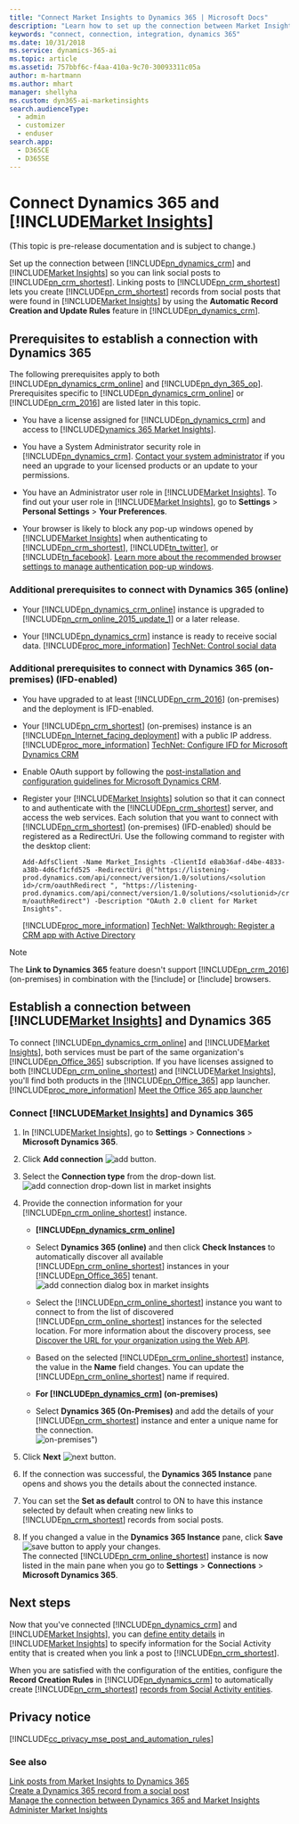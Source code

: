 ```yaml
---
title: "Connect Market Insights to Dynamics 365 | Microsoft Docs"
description: "Learn how to set up the connection between Market Insights and Dynamics 365."
keywords: "connect, connection, integration, dynamics 365"
ms.date: 10/31/2018
ms.service: dynamics-365-ai
ms.topic: article
ms.assetid: 757bbf6c-f4aa-410a-9c70-30093311c05a
author: m-hartmann
ms.author: mhart
manager: shellyha
ms.custom: dyn365-ai-marketinsights
search.audienceType: 
  - admin
  - customizer
  - enduser
search.app: 
  - D365CE
  - D365SE
---
```


# Connect Dynamics 365 and [!INCLUDE[Market Insights](../includes/pn-market-insights-short.md)]

(This topic is pre-release documentation and is subject to change.)

Set up the connection between [!INCLUDE[pn_dynamics_crm](../includes/pn-dynamics-crm.md)] and [!INCLUDE[Market Insights](../includes/pn-market-insights-short.md)] so you can link social posts to [!INCLUDE[pn_crm_shortest](../includes/pn-crm-shortest.md)]. Linking posts to [!INCLUDE[pn_crm_shortest](../includes/pn-crm-shortest.md)] lets you create [!INCLUDE[pn_crm_shortest](../includes/pn-crm-shortest.md)] records from social posts that were found in [!INCLUDE[Market Insights](../includes/pn-market-insights-short.md)] by using the **Automatic Record Creation and Update Rules** feature in [!INCLUDE[pn_dynamics_crm](../includes/pn-dynamics-crm.md)].  
  
## Prerequisites to establish a connection with Dynamics 365 

The following prerequisites apply to both [!INCLUDE[pn_dynamics_crm_online](../includes/pn-dynamics-crm-online.md)] and [!INCLUDE[pn_dyn_365_op](../includes/pn-dyn-365-op.md)]. Prerequisites specific to [!INCLUDE[pn_dynamics_crm_online](../includes/pn-dynamics-crm-online.md)] or [!INCLUDE[pn_crm_2016](../includes/pn-crm-2016.md)] are listed later in this topic.  
  
- You have a license assigned for [!INCLUDE[pn_dynamics_crm](../includes/pn-dynamics-crm.md)] and access to [!INCLUDE[Dynamics 365 Market Insights](../includes/pn-market-insights-long.md)].  
  
- You have a System Administrator security role in [!INCLUDE[pn_dynamics_crm](../includes/pn-dynamics-crm.md)]. [Contact your system administrator](https://go.microsoft.com/fwlink/p/?LinkID=513070) if you need an upgrade to your licensed products or an update to your permissions.
  
- You have an Administrator user role in [!INCLUDE[Market Insights](../includes/pn-market-insights-short.md)]. To find out your user role in [!INCLUDE[Market Insights](../includes/pn-market-insights-short.md)], go to **Settings** > **Personal Settings** > **Your Preferences**.
  
- Your browser is likely to block any pop-up windows opened by [!INCLUDE[Market Insights](../includes/pn-market-insights-short.md)] when authenticating to [!INCLUDE[pn_crm_shortest](../includes/pn-crm-shortest.md)], [!INCLUDE[tn_twitter](../includes/tn-twitter.md)], or [!INCLUDE[tn_facebook](../includes/tn-facebook.md)]. [Learn more about the recommended browser settings to manage authentication pop-up windows](system-browser-settings.md).
  
### Additional prerequisites to connect with Dynamics 365 (online)  
  
- Your [!INCLUDE[pn_dynamics_crm_online](../includes/pn-dynamics-crm-online.md)] instance is upgraded to [!INCLUDE[pn_crm_online_2015_update_1](../includes/pn-crm-online-2015-update-1.md)] or a later release.  
  
- Your [!INCLUDE[pn_dynamics_crm](../includes/pn-dynamics-crm.md)] instance is ready to receive social data. [!INCLUDE[proc_more_information](../includes/proc-more-information.md)] [TechNet: Control social data](https://go.microsoft.com/fwlink/p/?LinkId=723352)  
  
### Additional prerequisites to connect with Dynamics 365 (on-premises) (IFD-enabled)
  
- You have upgraded to at least [!INCLUDE[pn_crm_2016](../includes/pn-crm-2016.md)] (on-premises) and the deployment is IFD-enabled.  
  
- Your [!INCLUDE[pn_crm_shortest](../includes/pn-crm-shortest.md)] (on-premises) instance is an [!INCLUDE[pn_Internet_facing_deployment](../includes/pn-internet-facing-deployment.md)] with a public IP address.   
  [!INCLUDE[proc_more_information](../includes/proc-more-information.md)] [TechNet: Configure IFD for Microsoft Dynamics CRM](https://go.microsoft.com/fwlink/p/?LinkId=723354)  
  
- Enable OAuth support by following the [post-installation and configuration guidelines for Microsoft Dynamics CRM](https://go.microsoft.com/fwlink/p/?LinkID=723355).  
  
- Register your [!INCLUDE[Market Insights](../includes/pn-market-insights-short.md)] solution so that it can connect to and authenticate with the [!INCLUDE[pn_crm_shortest](../includes/pn-crm-shortest.md)] server, and access the web services. Each solution that you want to connect with [!INCLUDE[pn_crm_shortest](../includes/pn-crm-shortest.md)] (on-premises) (IFD-enabled) should be registered as a RedirectUri. Use the following command to register with the desktop client:  
  
  `Add-AdfsClient -Name Market_Insights -ClientId e8ab36af-d4be-4833-a38b-4d6cf1cfd525 -RedirectUri @("https://listening-prod.dynamics.com/api/connect/version/1.0/solutions/<solution id>/crm/oauthRedirect ", "https://listening-prod.dynamics.com/api/connect/version/1.0/solutions/<solutionid>/crm/oauthRedirect") -Description "OAuth 2.0 client for Market Insights".`  
  
  [!INCLUDE[proc_more_information](../includes/proc-more-information.md)] [TechNet: Walkthrough: Register a CRM app with Active Directory](https://go.microsoft.com/fwlink/p/?LinkId=723356)  
> [!NOTE]
> The **Link to Dynamics 365** feature doesn't support [!INCLUDE[pn_crm_2016](../includes/pn-crm-2016.md)] (on-premises) in combination with the [!include[](../includes/pn-internet-explorer.md)] or [!include[](../includes/pn-microsoft-edge.md)] browsers.
  
## Establish a connection between [!INCLUDE[Market Insights](../includes/pn-market-insights-short.md)] and Dynamics 365

To connect [!INCLUDE[pn_dynamics_crm_online](../includes/pn-dynamics-crm-online.md)] and [!INCLUDE[Market Insights](../includes/pn-market-insights-short.md)], both services must be part of the same organization's [!INCLUDE[pn_Office_365](../includes/pn-office-365.md)] subscription. If you have licenses assigned to both [!INCLUDE[pn_crm_online_shortest](../includes/pn-crm-online-shortest.md)] and [!INCLUDE[Market Insights](../includes/pn-market-insights-short.md)], you'll find both products in the [!INCLUDE[pn_Office_365](../includes/pn-office-365.md)] app launcher. [!INCLUDE[proc_more_information](../includes/proc-more-information.md)] [Meet the Office 365 app launcher](https://go.microsoft.com/fwlink/p/?LinkID=401421)  
  
### Connect [!INCLUDE[Market Insights](../includes/pn-market-insights-short.md)] and Dynamics 365
  
1. In [!INCLUDE[Market Insights](../includes/pn-market-insights-short.md)], go to **Settings** > **Connections** > **Microsoft Dynamics 365**.  
  
2. Click **Add connection** ![add button](media/add-icon.png "Add button").  
  
3. Select the **Connection type** from the drop-down list.  
   ![add connection drop-down list in market insights](media/dynamics-365-connection-drop-down-menu.png "Add connection drop-down list in Market Insights")  
  
4. Provide the connection information for your [!INCLUDE[pn_crm_online_shortest](../includes/pn-crm-online-shortest.md)] instance.  
  
   - **[!INCLUDE[pn_dynamics_crm_online](../includes/pn-dynamics-crm-online.md)]**
   - Select **Dynamics 365 (online)** and then click **Check Instances**  to automatically discover all available [!INCLUDE[pn_crm_online_shortest](../includes/pn-crm-online-shortest.md)] instances in your [!INCLUDE[pn_Office_365](../includes/pn-office-365.md)] tenant.  
     ![add connection dialog box in market insights](media/add-connection-details-dialog-box.png "Add connection dialog box in Market Insights")  
  
   - Select the [!INCLUDE[pn_crm_online_shortest](../includes/pn-crm-online-shortest.md)] instance you want to connect to from the list of discovered [!INCLUDE[pn_crm_online_shortest](../includes/pn-crm-online-shortest.md)] instances for the selected location. For more information about the discovery process, see [Discover the URL for your organization using the Web API](https://msdn.microsoft.com/library/mt607485.aspx).  
  
   - Based on the selected [!INCLUDE[pn_crm_online_shortest](../includes/pn-crm-online-shortest.md)] instance, the value in the **Name** field changes. You can update the [!INCLUDE[pn_crm_online_shortest](../includes/pn-crm-online-shortest.md)] name if required.  
    
   - **For [!INCLUDE[pn_dynamics_crm](../includes/pn-dynamics-crm.md)] (on-premises)**
   - Select **Dynamics 365 (On-Premises)** and add the details of your [!INCLUDE[pn_crm_shortest](../includes/pn-crm-shortest.md)] instance and enter a unique name for the connection.  
     ![on-premises](media/add-dynamics-365-connection.png "on-premises")")  
  
5. Click **Next** ![next button](media/next-icon.png "Next button").  
  
6. If the connection was successful, the **Dynamics 365 Instance** pane opens and shows you the details about the connected instance.  
  
7. You can set the **Set as default** control to ON to have this instance selected by default when creating new links to [!INCLUDE[pn_crm_shortest](../includes/pn-crm-shortest.md)] records from social posts.  
  
8. If you changed a value in the **Dynamics 365 Instance** pane, click **Save** ![save button](media/save-icon.png "Save button") to apply your changes.  
   The connected [!INCLUDE[pn_crm_online_shortest](../includes/pn-crm-online-shortest.md)] instance is now listed in the main pane when you go to **Settings** > **Connections** > **Microsoft Dynamics 365**.  
  
## Next steps

Now that you've connected [!INCLUDE[pn_dynamics_crm](../includes/pn-dynamics-crm.md)] and [!INCLUDE[Market Insights](../includes/pn-market-insights-short.md)], you can [define entity details](manage-connection-dynamics-365-record-creation.md) in [!INCLUDE[Market Insights](../includes/pn-market-insights-short.md)] to specify information for the Social Activity entity that is created when you link a post to [!INCLUDE[pn_crm_shortest](../includes/pn-crm-shortest.md)]. 
  
 When you are satisfied with the configuration of the entities, configure the **Record Creation Rules** in [!INCLUDE[pn_dynamics_crm](../includes/pn-dynamics-crm.md)] to automatically create [!INCLUDE[pn_crm_shortest](../includes/pn-crm-shortest.md)] [records from Social Activity entities](create-dynamics-365-record-from-social-post.md).
   
## Privacy notice

[!INCLUDE[cc_privacy_mse_post_and_automation_rules](../includes/cc-privacy-market-insights-post-and-automation-rules.md)]  
  
### See also

[Link posts from Market Insights to Dynamics 365](link-posts-to-dynamics-365.md)   
[Create a Dynamics 365 record from a social post](create-dynamics-365-record-from-social-post.md)   
[Manage the connection between Dynamics 365 and Market Insights](manage-connection-dynamics-365-record-creation.md)   
[Administer Market Insights](settings-administration.md)
